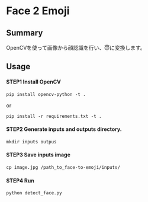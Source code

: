 # Face 2 Emoji

## Summary
OpenCVを使って画像から顔認識を行い、😇に変換します。

## Usage

#### STEP1 Install OpenCV
```
pip install opencv-python -t .
```
or
```
pip install -r requirements.txt -t .
```

#### STEP2 Generate inputs and outputs directory.
```
mkdir inputs outpus
```

#### STEP3 Save inputs image
```
cp image.jpg /path_to_face-to-emoji/inputs/
```

#### STEP4 Run
```
python detect_face.py
```
